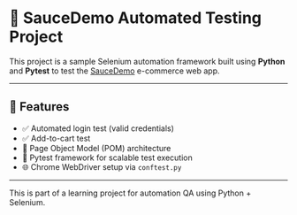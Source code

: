 # 🧪 SauceDemo Automated Testing Project

This project is a sample Selenium automation framework built using **Python** and **Pytest** to test the [SauceDemo](https://www.saucedemo.com/) e-commerce web app.

---

## 🚀 Features

- ✅ Automated login test (valid credentials)
- ✅ Add-to-cart test
- 🧱 Page Object Model (POM) architecture
- 🔧 Pytest framework for scalable test execution
- 🌐 Chrome WebDriver setup via `conftest.py`

---

This is part of a learning project for automation QA using Python + Selenium.
